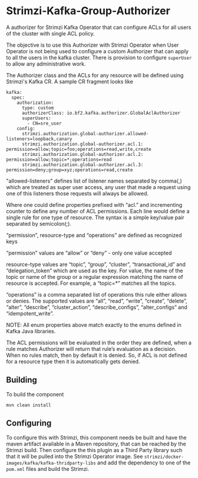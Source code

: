 # Strimzi-Kafka-Group-Authorizer

A authorizer for Strimzi Kafka Operator that can configure ACLs for all users of the cluster with single ACL policy. 

The objective is to use this Authorizer with Strimzi Operator when User Operator is not being used to configure a custom Authorizer that can apply to all the users in the kafka cluster. There is provision to configure `superUser` to allow any administrative work. 

The Authorizer class and the ACLs for any resource will be defined using Strimzi's Kafka CR. A sample CR fragment looks like

```
kafka:
  spec:
    authorization:
      type: custom
      authorizerClass: io.bf2.kafka.authorizer.GlobalAclAuthorizer
      superUsers:
        - CN=sre_user
    config:
      strimzi.authorization.global-authorizer.allowed-listeners=loopback,canary
      strimzi.authorization.global-authorizer.acl.1: permission=allow;topic=foo;operations=read,write,create
      strimzi.authorization.global-authorizer.acl.2: permission=allow;topic=*;operations=read
      strimzi.authorization.global-authorizer.acl.3: permission=deny;group=xyz;operations=read,create      
```

"allowed-listeners" defines list of listener names separated by comma(,) which are treated as super user access, any user that made a request using one of this listeners those requests will always be allowed.

Where one could define properties prefixed with “acl.” and incrementing counter to define any number of ACL permissions. Each line would define a single rule for one type of resource. The syntax is a simple key/value pair separated by semicolon(;).  

“permission”, resource-type and “operations” are defined as recognized keys

“permission” values are “allow” or “deny” - only one value accepted

resource-type values are “topic”, “group”, “cluster”, “transactional_id” and “delegation_token” which are used as the key. For value, the name of the topic or name of the group or a regular expression matching the name of resource is accepted. For example, a “topic=*” matches all the topics.

“operations” is a comma separated list of operations this rule either allows or denies. The supported values are “all”, “read”, “write”, “create”, “delete”, “alter”, “describe”, “cluster_action”, “describe_configs”, “alter_configs” and “idempotent_write”.

NOTE: All enum properties above match exactly to the enums defined in Kafka Java libraries.

The ACL permissions will be evaluated in the order they are defined, when a rule matches Authorizer will return that rule’s evaluation as a decision. When no rules match, then by default it is denied. So, if ACL is not defined for a resource type then it is automatically gets denied.

## Building

To build the component

```
mvn clean install
```

## Configuring

To configure this with Strimzi, this component needs be built and have the maven artifact available in a Maven repository, that can be reached by the Strimzi build. Then configure the this plugin as a Third Party library such that it will be pulled into the Strimzi Operator image. See `strimzi/docker-images/kafka/kafka-thridparty-libs` and add the dependency to one of the `pom.xml` files and build the Strimzi.

